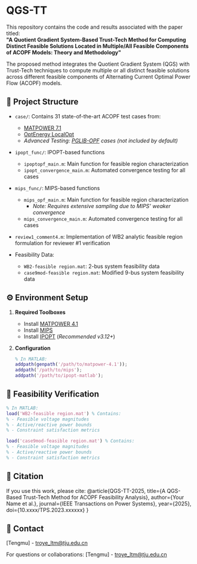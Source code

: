 # QGS-TT

This repository contains the code and results associated with the paper titled:  
**"A Quotient Gradient System-Based Trust-Tech Method for Computing Distinct Feasible Solutions Located in Multiple/All Feasible Components of ACOPF Models: Theory and Methodology"**

The proposed method integrates the Quotient Gradient System (QGS) with Trust-Tech techniques to compute multiple or all distinct feasible solutions across different feasible components of Alternating Current Optimal Power Flow (ACOPF) models.

## 📁 Project Structure

- `case/`: Contains 31 state-of-the-art ACOPF test cases from:
  - [MATPOWER 7.1](https://matpower.org/)
  - [OptEnergy LocalOpt](https://www.maths.ed.ac.uk/OptEnergy/LocalOpt/)
  - *Advanced Testing: [PGLIB-OPF](https://github.com/power-grid-lib/pglib-opf) cases (not included by default)*
  
- `ipopt_func/`: IPOPT-based functions
  - `ipoptopf_main.m`: Main function for feasible region characterization
  - `ipopt_convergence_main.m`: Automated convergence testing for all cases
  
- `mips_func/`: MIPS-based functions
  - `mips_opf_main.m`: Main function for feasible region characterization
    - *Note: Requires extensive sampling due to MIPS' weaker convergence*
  - `mips_convergence_main.m`: Automated convergence testing for all cases
  
- `review1_comment4.m`: Implementation of WB2 analytic feasible region formulation for reviewer #1 verification

- Feasibility Data:
  - `WB2-feasible region.mat`: 2-bus system feasibility data
  - `case9mod-feasible region.mat`: Modified 9-bus system feasibility data

## ⚙️ Environment Setup

1. **Required Toolboxes**
   - Install [MATPOWER 4.1](https://matpower.org/download/all-releases/)
   - Install [MIPS](https://github.com/MATPOWER/mips)
   - Install [IPOPT](https://github.com/coin-or/Ipopt) (*Recommended v3.12+*)

2. **Configuration**
   ```matlab
   % In MATLAB:
   addpath(genpath('/path/to/matpower-4.1'));
   addpath('/path/to/mips');
   addpath('/path/to/ipopt-matlab');

## 🧪 Feasibility Verification
   ```matlab
   % In MATLAB:
   load('WB2-feasible region.mat') % Contains:
   % - Feasible voltage magnitudes
   % - Active/reactive power bounds
   % - Constraint satisfaction metrics
   
   load('case9mod-feasible region.mat') % Contains:
   % - Feasible voltage magnitudes
   % - Active/reactive power bounds
   % - Constraint satisfaction metrics
   ```
## 📜 Citation
   If you use this work, please cite:
   @article{QGS-TT-2025,
     title={A QGS-Based Trust-Tech Method for ACOPF Feasibility Analysis},
     author={Your Name et al.},
     journal={IEEE Transactions on Power Systems},
     year={2025},
     doi={10.xxxx/TPS.2023.xxxxxx}
   }

## 📧 Contact
   [Tengmu] - troye_ltm@tju.edu.cn

For questions or collaborations:
[Tengmu] - troye_ltm@tju.edu.cn

